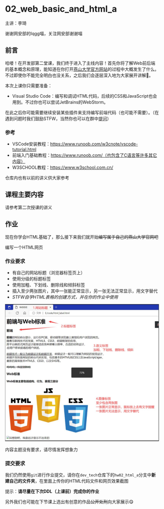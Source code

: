 # 02_web_basic_and_html_a

主讲：李琦

谢谢网安部的lqgg喵，关注网安部谢谢喵

## 前言

哈喽！在开发部第二堂课，我们终于进入了主线内容！首先你将了解Web前后端的基本概念和原理，能知道在你打开[燕山大学官方网站](https://ys.mihoyo.com/)的过程中大概发生了什么。不过即使你不能完全明白也没关系，之后我们会逐层深入地为大家展开讲解🤗。

本次上课你只需要准备：

- Visual Studio Code：编写和调试HTML代码，后续的CSS和JavaScript也会用到。不过你也可以尝试JetBrains的WebStorm。

在此之后你可能需要继续安装某些插件来支持编写前端代码（也可能不需要）。（在遇到问题时我们鼓励STFW，当然你也可以在群中[提问](https://github.com/ryanhanwu/How-To-Ask-Questions-The-Smart-Way)）

### 参考

- VSCode安装教程：https://www.runoob.com/w3cnote/vscode-tutorial.html
- 前端入门基础教程：https://www.runoob.com/（也包含了C语言等许多其它内容）
- W3SCHOOL教程：https://www.w3school.com.cn/

仓库内也有以前的讲义供大家参考


## 课程主要内容

请参考第二次授课的讲义

## 作业

现在你学会HTML基础了，那么接下来我们就开始~~编写属于自己的燕山大学官网吧~~

编写一个HTML网页

### 作业要求

- 有自己的网站标题（浏览器标签页上）
- 使用分级的标题标签
- 使用加粗、下划线、删除线和倾斜标签
- 插入至少两张图片，其中一张能正常显示，另一张无法正常显示，用文字替代
- *STFW自学HTML表格的创建方式，并在你的作业中使用*


![作业示意](./hw.jpg)


内容主题没有要求，请尽情发挥想象力


### 提交要求

我们仍然使用`git`进行作业提交，请你在`dev_tech`仓库下的`hw02_html_a`分支中**新建自己的文件夹**，在里面上传你的HTML代码文件和网页效果截图

提示：**请尽量在下次DDL（上课前）完成你的作业**

另外我们也可能在下节课上选出有创意的作品~~公开处刑~~向大家展示😋